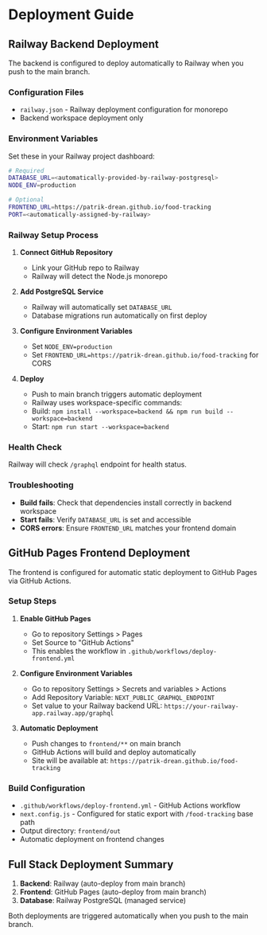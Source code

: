 # Deployment Guide

## Railway Backend Deployment

The backend is configured to deploy automatically to Railway when you push to the main branch.

### Configuration Files

- `railway.json` - Railway deployment configuration for monorepo
- Backend workspace deployment only

### Environment Variables

Set these in your Railway project dashboard:

```bash
# Required
DATABASE_URL=<automatically-provided-by-railway-postgresql>
NODE_ENV=production

# Optional
FRONTEND_URL=https://patrik-drean.github.io/food-tracking
PORT=<automatically-assigned-by-railway>
```

### Railway Setup Process

1. **Connect GitHub Repository**
   - Link your GitHub repo to Railway
   - Railway will detect the Node.js monorepo

2. **Add PostgreSQL Service**
   - Railway will automatically set `DATABASE_URL`
   - Database migrations run automatically on first deploy

3. **Configure Environment Variables**
   - Set `NODE_ENV=production`
   - Set `FRONTEND_URL=https://patrik-drean.github.io/food-tracking` for CORS

4. **Deploy**
   - Push to main branch triggers automatic deployment
   - Railway uses workspace-specific commands:
   - Build: `npm install --workspace=backend && npm run build --workspace=backend`
   - Start: `npm run start --workspace=backend`

### Health Check

Railway will check `/graphql` endpoint for health status.

### Troubleshooting

- **Build fails**: Check that dependencies install correctly in backend workspace
- **Start fails**: Verify `DATABASE_URL` is set and accessible
- **CORS errors**: Ensure `FRONTEND_URL` matches your frontend domain

## GitHub Pages Frontend Deployment

The frontend is configured for automatic static deployment to GitHub Pages via GitHub Actions.

### Setup Steps

1. **Enable GitHub Pages**
   - Go to repository Settings > Pages
   - Set Source to "GitHub Actions"
   - This enables the workflow in `.github/workflows/deploy-frontend.yml`

2. **Configure Environment Variables**
   - Go to repository Settings > Secrets and variables > Actions
   - Add Repository Variable: `NEXT_PUBLIC_GRAPHQL_ENDPOINT`
   - Set value to your Railway backend URL: `https://your-railway-app.railway.app/graphql`

3. **Automatic Deployment**
   - Push changes to `frontend/**` on main branch
   - GitHub Actions will build and deploy automatically
   - Site will be available at: `https://patrik-drean.github.io/food-tracking`

### Build Configuration

- `.github/workflows/deploy-frontend.yml` - GitHub Actions workflow
- `next.config.js` - Configured for static export with `/food-tracking` base path
- Output directory: `frontend/out`
- Automatic deployment on frontend changes

## Full Stack Deployment Summary

1. **Backend**: Railway (auto-deploy from main branch)
2. **Frontend**: GitHub Pages (auto-deploy from main branch)
3. **Database**: Railway PostgreSQL (managed service)

Both deployments are triggered automatically when you push to the main branch.